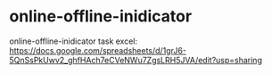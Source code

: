# online-offline-inidicator
online-offline-inidicator
task excel: https://docs.google.com/spreadsheets/d/1grJ6-5QnSsPkUwv2_ghfHAch7eCVeNWu7ZgsLRH5JVA/edit?usp=sharing
